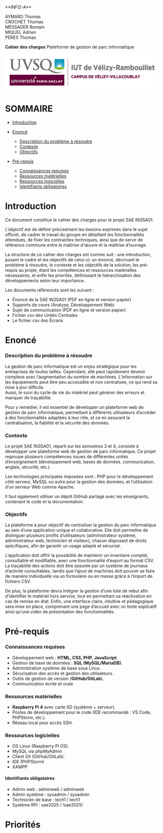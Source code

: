 <p alignt="right">
**INFI2-A**
</p>

AYMARD Thomas								  
CROCHET Thomas  
MESSAGER Romain  
MIQUEL Adrien  
PERES Thomas



**Cahier des charges** Plateforme de gestion de parc informatique

![Logo](logo.jpg)

# SOMMAIRE

- [Introduction](#introduction)  
    
- [Enoncé](#enoncé)  
  - [Description du problème à résoudre](#description-du-problème-à-résoudre)  
  - [Contexte](#contexte)  
  - [Objectifs](#objectifs)

- [Pré-requis](#pré-requis)  
  - [Connaissances requises](#connaissances-requises)  
  - [Ressources matérielles](#ressources-matérielles)  
  - [Ressources logicielles](#ressources-logicielles)  
  - [Identifiants obligatoires](#identifiants-obligatoires)

# Introduction

Ce document constitue le cahier des charges pour le projet SAE IN3SA01.

L’objectif est de définir précisément les besoins exprimés dans le sujet officiel, de cadrer le travail du groupe en détaillant les fonctionnalités attendues, de fixer les contraintes techniques, ainsi que de servir de référence commune entre la maîtrise d'œuvre et la maîtrise d’ouvrage.

La structure de ce cahier des charges est comme suit : une introduction, posant le cadre et les objectifs de celui-ci; un énoncé, décrivant le problème à résoudre, le contexte et les objectifs de la solution; les pré-requis au projet, étant les compétences et ressources matérielles nécessaires; et enfin les priorités, définissant le hiérarchisation des développements selon leur importance.

Les documents référencés sont les suivant : 

- Énoncé de la SAE IN3SA01 (PDF en ligne et version papier)  
- Supports de cours (Analyse, Développement Web)  
- Sujet de communication (PDF en ligne et version papier)  
- Fichier csv des Unités Centrales  
- Le fichier csv des Écrans

# Enoncé

### **Description du problème à résoudre**

La gestion de parc informatique est un enjeu stratégique pour les entreprises de toutes tailles. Cependant, elle peut rapidement devenir complexe avec l’augmentation du nombre de machines. L’information sur les équipements peut être peu accessible et non centralisée, ce qui rend sa mise à jour difficile.  
Aussi, le suivi du cycle de vie du matériel peut générer des erreurs et manquer de traçabilité.

Pour y remédier, il est essentiel de développer un plateforme web de gestion de parc informatique, permettant à différents utilisateurs d’accéder à des fonctionnalités adaptées à leur rôle, et ce en assurant la centralisation, la fiabilité et la sécurité des données.

### **Contexte**

Le projet SAE IN3SA01, réparti sur les semestres 3 et 4, consiste à développer une plateforme web de gestion de parc informatique. Ce projet regroupe plusieurs compétences issues de différentes unités d’enseignement (développement web, bases de données, communication, anglais, sécurité, etc.).

Les technologies principales imposées sont : PHP pour le développement côté serveur, MySQL ou autre pour la gestion des données, et l’utilisation d’un serveur Web comme Apache.

Il faut également utiliser un dépôt GitHub partagé avec les enseignants, contenant le code et la documentation.

### **Objectifs**

La plateforme a pour objectif de centraliser la gestion du parc informatique au sein d’une application unique et collaborative. Elle doit permettre de distinguer plusieurs profils d’utilisateurs (administrateur système, administrateur web, technicien et visiteur), chacun disposant de droits spécifiques, afin de garantir un usage adapté et sécurisé.

L’application doit offrir la possibilité de maintenir un inventaire complet, consultable et modifiable, avec une fonctionnalité d’export au format CSV. La traçabilité des actions doit être assurée par un système de journaux d’activité consultables, tandis que l’ajout de machines doit pouvoir se faire de manière individuelle via un formulaire ou en masse grâce à l’import de fichiers CSV.

De plus, la plateforme devra intégrer la gestion d’une liste de rebut afin d’identifier le matériel hors service, tout en permettant sa réactivation en cas de remise en état. Enfin, une interface claire, intuitive et pédagogique sera mise en place, comprenant une page d’accueil avec un texte explicatif ainsi qu’une vidéo de présentation des fonctionnalités.

# Pré-requis

### **Connaissances requises**

- Développement web : **HTML, CSS, PHP, JavaScript**.  
- Gestion de base de données : **SQL (MySQL/MariaDB)**.  
- Administration système de base sous Linux.  
- Sécurisation des accès et gestion des utilisateurs.  
- Outils de gestion de version (**GitHub/GitLab**).  
- Communication écrite et orale

### **Ressources matérielles**

- **Raspberry Pi 4** avec carte SD (système \+ serveur).  
- Postes de développement pour le code (IDE recommandé : VS Code, PHPStorm, etc.).  
- Réseau local pour accès SSH.

### **Ressources logicielles**

- OS Linux (Raspberry Pi OS).  
- MySQL via phpMyAdmin  
- Client Git (GitHub/GitLab).  
- IDE (PHPStorm)  
- XAMPP 

#### **Identifiants obligatoires**

- Admin web : adminweb / adminweb  
- Admin système : sysadmin / sysadmin  
- Technicien de base : tech1 / tech1  
- Système RPi : sae2025 / \!sae2025\!

# Priorités


